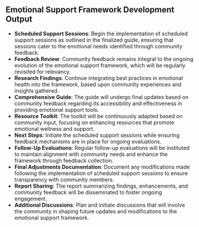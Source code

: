 

## Emotional Support Framework Development Output

- **Scheduled Support Sessions**: Begin the implementation of scheduled support sessions as outlined in the finalized guide, ensuring that sessions cater to the emotional needs identified through community feedback.
- **Feedback Review**: Community feedback remains integral to the ongoing evolution of the emotional support framework, which will be regularly revisited for relevancy.
- **Research Findings**: Continue integrating best practices in emotional health into the framework, based upon community experiences and insights gathered.
- **Comprehensive Guide**: The guide will undergo final updates based on community feedback regarding its accessibility and effectiveness in providing emotional support tools.
- **Resource Toolkit**: The toolkit will be continuously adapted based on community input, focusing on enhancing resources that promote emotional wellness and support.
- **Next Steps**: Initiate the scheduled support sessions while ensuring feedback mechanisms are in place for ongoing evaluations.
- **Follow-Up Evaluations**: Regular follow-up evaluations will be instituted to maintain alignment with community needs and enhance the framework through feedback collection.
- **Final Adjustments Documentation**: Document any modifications made following the implementation of scheduled support sessions to ensure transparency with community members.
- **Report Sharing**: The report summarizing findings, enhancements, and community feedback will be disseminated to foster ongoing engagement.
- **Additional Discussions**: Plan and initiate discussions that will involve the community in shaping future updates and modifications to the emotional support framework.